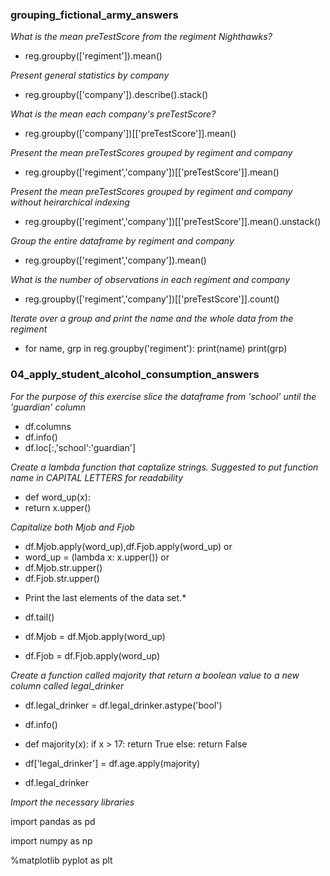 ### grouping_fictional_army_answers


*What is the mean preTestScore from the regiment Nighthawks?*
- reg.groupby(['regiment']).mean()

*Present general statistics by company*
- reg.groupby(['company']).describe().stack()

*What is the mean each company's preTestScore?*
- reg.groupby(['company'])[['preTestScore']].mean()

*Present the mean preTestScores grouped by regiment and company*
- reg.groupby(['regiment','company'])[['preTestScore']].mean()

*Present the mean preTestScores grouped by regiment and company without heirarchical indexing*
- reg.groupby(['regiment','company'])[['preTestScore']].mean().unstack()

*Group the entire dataframe by regiment and company*
- reg.groupby(['regiment','company']).mean()

*What is the number of observations in each regiment and company*
- reg.groupby(['regiment','company'])[['preTestScore']].count()

*Iterate over a group and print the name and the whole data from the regiment*
- for name, grp in reg.groupby('regiment'):
    print(name)
    print(grp)


### 04_apply_student_alcohol_consumption_answers

*For the purpose of this exercise slice the dataframe from 'school' until the 'guardian' column*
- df.columns
- df.info()
- df.loc[:,'school':'guardian']

*Create a lambda function that captalize strings.  Suggested to put function name in CAPITAL LETTERS for readability*
- def word_up(x):
-    return x.upper()


*Capitalize both Mjob and Fjob*
- df.Mjob.apply(word_up),df.Fjob.apply(word_up)
or
- word_up = (lambda x: x.upper())
or
- df.Mjob.str.upper()
- df.Fjob.str.upper()

* Print the last elements of the data set.*
- df.tail()

- df.Mjob = df.Mjob.apply(word_up)
- df.Fjob = df.Fjob.apply(word_up)

*Create a function called majority that return a boolean value to a new column called legal_drinker*
- df.legal_drinker = df.legal_drinker.astype('bool')
- df.info()
- def majority(x):
    if x > 17:
        return True
    else:
        return False
        
- df['legal_drinker'] = df.age.apply(majority)
- df.legal_drinker


*Import the necessary libraries*

import pandas as pd

import numpy as np

%matplotlib pyplot as plt
